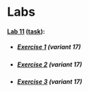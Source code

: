 # Labs
#### [Lab 11](https://otm-pro.github.io/InternetProgramming/Lab11/) ([task](https://drive.google.com/file/d/1pPkfFfEFTf-B0bd-hvmbVtobwNMzwABs/view)):
* ##### [Exercise 1](https://CaptainArsa.github.io/Lab_11/lab11_1.html) (variant 17)
* ##### [Exercise 2](https://CaptainArsa.github.io/Lab_11/lab11_2.html) (variant 17)
* ##### [Exercise 3](https://CaptainArsa.github.io/Lab_11/lab11_3.html) (variant 17)